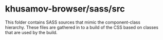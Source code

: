 # khusamov-browser/sass/src

This folder contains SASS sources that mimic the component-class hierarchy. These files
are gathered in to a build of the CSS based on classes that are used by the build.
